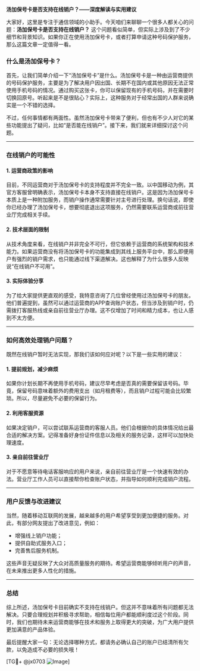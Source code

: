 **汤加保号卡是否支持在线销户？——深度解读与实用建议**

大家好，这里是专注于通信领域的小助手。今天咱们来聊聊一个很多人都关心的问题：**汤加保号卡是否支持在线销户？** 这个问题看似简单，但实际上涉及到了不少细节和背景知识。如果你正在使用汤加保号卡，或者打算申请这种号码保护服务，那么这篇文章一定值得一看。

### 什么是汤加保号卡？

首先，让我们简单介绍一下“汤加保号卡”是什么。汤加保号卡是一种由运营商提供的号码保护服务，主要是为了解决用户因出国、长期不在国内或其他原因无法正常使用手机号码的情况。通过购买这张卡，你可以保留现有的手机号码，并在需要时切换回原号。听起来是不是很贴心？实际上，这种服务对于经常出国的人群来说确实是一个不错的选择。

不过，任何事情都有两面性。虽然汤加保号卡带来了便利，但也有不少人对它的某些功能提出了疑问，比如“是否能在线销户”。接下来，我们就来详细探讨这个问题。

---

### 在线销户的可能性

#### 1. **运营商政策的影响**
目前，不同运营商对于汤加保号卡的支持程度并不完全一致。以中国移动为例，其官方客服曾明确表示，汤加保号卡本身不支持直接在线销户。这是因为汤加保号卡本质上是一种附加服务，而销户操作通常需要针对主号进行处理。换句话说，即使你已经办理了汤加保号卡，想要彻底退出这项服务，仍然需要联系运营商或前往营业厅完成相关手续。

#### 2. **技术层面的限制**
从技术角度来看，在线销户并非完全不可行，但它依赖于运营商的系统架构和技术能力。如果运营商没有将汤加保号卡的功能集成到其线上服务平台中，那么即便用户有强烈的销户需求，也只能通过线下渠道解决。这也解释了为什么很多人反映说“在线销户不可用”。

#### 3. **实际体验分享**
为了给大家提供更直观的感受，我特意咨询了几位曾经使用过汤加保号卡的朋友。他们普遍提到，虽然可以通过运营商的APP查询账户状态，但当涉及到销户时，仍需拨打客服热线或亲自前往营业厅办理。这不仅增加了时间和精力成本，也让人感到不太方便。

---

### 如何高效处理销户问题？

既然在线销户暂时无法实现，那我们该如何应对呢？以下是一些实用的建议：

#### 1. **提前规划，减少麻烦**
如果你计划长期不再使用手机号码，建议尽早考虑是否真的需要保留该号码。毕竟，保留号码意味着额外的费用支出（如月租费等），而且销户过程可能会比较繁琐。所以，尽量避免不必要的保留行为。

#### 2. **利用客服资源**
如果决定销户，可以尝试联系运营商的客服人员。他们会根据你的具体情况给出最合适的解决方案。记得准备好身份证件信息以及相关的服务记录，这样可以加快处理速度。

#### 3. **亲自前往营业厅**
对于不愿意等待电话客服响应的用户来说，亲自前往营业厅是一个快速有效的办法。营业厅工作人员可以直接帮你检查账户状态，并指导如何顺利完成销户流程。

---

### 用户反馈与改进建议

当然，随着移动互联网的发展，越来越多的用户希望享受到更加便捷的服务。对此，有部分网友提出了改进意见，例如：
- 增强线上销户功能；
- 提供自助式服务入口；
- 完善售后服务机制。

这些声音无疑反映了大众对高质量服务的期待。希望运营商能够倾听用户的声音，在未来推出更多人性化的措施。

---

### 总结

综上所述，汤加保号卡目前确实不支持在线销户。但这并不意味着所有问题都无法解决。只要合理规划并积极寻求帮助，相信每位用户都能顺利度过这个阶段。同时，我们也期待未来运营商能够在技术和服务上取得更大的突破，为广大用户提供更加满意的产品体验。

最后提醒大家一句：无论选择哪种方式，都请务必确认自己的账户已结清所有欠款，以免造成不必要的损失哦！

[TG💪+ @jx0703 ![Image](https://github.com/user-attachments/assets/dbca1d08-cadb-493c-b0ec-ad6f7a83f270)]